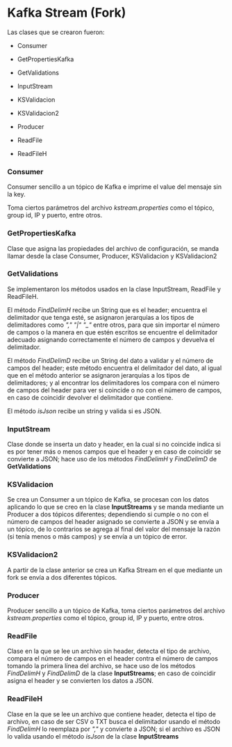 # Kafka Stream (Fork)

Las clases que se crearon fueron:

- Consumer

- GetPropertiesKafka

- GetValidations

- InputStream

- KSValidacion

- KSValidacion2

- Producer

- ReadFile

- ReadFileH

### Consumer

Consumer sencillo a un tópico de Kafka e imprime el value del mensaje sin la key.

Toma ciertos parámetros del archivo *kstream.properties* como el tópico, group id, IP y puerto, entre otros.

### GetPropertiesKafka

Clase que asigna las propiedades del archivo de configuración, se manda llamar desde la clase Consumer, Producer, KSValidacion y KSValidacion2

### GetValidations

Se implementaron los métodos usados en la clase InputStream, ReadFile y ReadFileH.

El método *FindDelimH* recibe un String que es el header; encuentra el delimitador que tenga esté, se asignaron jerarquías a los tipos de delimitadores como *"," "|" "_"* entre otros, para que sin importar el número de campos o la manera en que estén escritos se encuentre el delimitador adecuado asignando correctamente el número de campos y devuelva el delimitador.

El método *FindDelimD* recibe un String del dato a validar y el número de campos del header; este método encuentra el delimitador del dato, al igual que en el método anterior se asignaron jerarquías a los tipos de delimitadores; y al encontrar los delimitadores los compara con el número de campos del header para ver si coincide o no con el número de campos, en caso de coincidir devolver el delimitador que contiene.

El método *isJson* recibe un string y valida si es JSON.

### InputStream

Clase donde se inserta un dato y header, en la cual si no coincide indica si es por tener más o menos campos que el header y en caso de coincidir se convierte a JSON; hace uso de los métodos *FindDelimH* y *FindDelimD* de **GetValidations**

### KSValidacion

Se crea un Consumer a un tópico de Kafka, se procesan con los datos aplicando lo que se creo en la clase **InputStreams** y se manda mediante un Producer a dos tópicos diferentes; dependiendo si cumple o no con el número de campos del header asignado se convierte a JSON y se envía a un tópico, de lo contrarios se agrega al final del valor del mensaje la razón (si tenía menos o más campos) y se envía a un tópico de error.

### KSValidacion2

A partir de la clase anterior se crea un Kafka Stream en el que mediante un fork se envía a dos diferentes tópicos.

### Producer

Producer sencillo a un tópico de Kafka, toma ciertos parámetros del archivo *kstream.properties* como el tópico, group id, IP y puerto, entre otros.

### ReadFile

Clase en la que se lee un archivo sin header, detecta el tipo de archivo, compara el número de campos en el header contra el número de campos tomando la primera línea del archivo, se hace uso de los métodos *FindDelimH* y *FindDelimD* de la clase **InputStreams**; en caso de coincidir asigna el header y se convierten los datos a JSON.

### ReadFileH

Clase en la que se lee un archivo que contiene header, detecta el tipo de archivo, en caso de ser CSV o TXT busca el delimitador usando el método *FindDelimH* lo reemplaza por *","* y convierte a JSON; si el archivo es JSON lo valida usando el método *isJson* de la clase **InputStreams**
